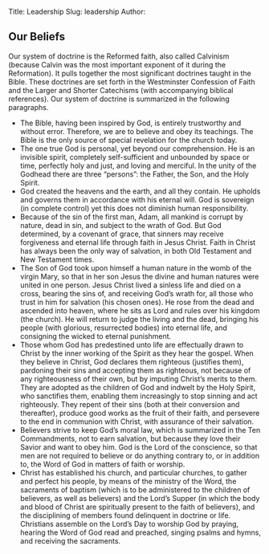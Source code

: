 Title: Leadership
Slug: leadership
Author:

## Our Beliefs

Our system of doctrine is the Reformed faith, also called Calvinism (because Calvin was the most important exponent of it during the Reformation). It pulls together the most significant doctrines taught in the Bible. These doctrines are set forth in the Westminster Confession of Faith and the Larger and Shorter Catechisms (with accompanying biblical references). Our system of doctrine is summarized in the following paragraphs.

* The Bible, having been inspired by God, is entirely trustworthy and without error. Therefore, we are to believe and obey its teachings. The Bible is the only source of special revelation for the church today.
* The one true God is personal, yet beyond our comprehension. He is an invisible spirit, completely self-sufficient and unbounded by space or time, perfectly holy and just, and loving and merciful. In the unity of the Godhead there are three “persons”: the Father, the Son, and the Holy Spirit.
* God created the heavens and the earth, and all they contain. He upholds and governs them in accordance with his eternal will. God is sovereign (in complete control) yet this does not diminish human responsibility.
* Because of the sin of the first man, Adam, all mankind is corrupt by nature, dead in sin, and subject to the wrath of God. But God determined, by a covenant of grace, that sinners may receive forgiveness and eternal life through faith in Jesus Christ. Faith in Christ has always been the only way of salvation, in both Old Testament and New Testament times.
* The Son of God took upon himself a human nature in the womb of the virgin Mary, so that in her son Jesus the divine and human natures were united in one person. Jesus Christ lived a sinless life and died on a cross, bearing the sins of, and receiving God’s wrath for, all those who trust in him for salvation (his chosen ones). He rose from the dead and ascended into heaven, where he sits as Lord and rules over his kingdom (the church). He will return to judge the living and the dead, bringing his people (with glorious, resurrected bodies) into eternal life, and consigning the wicked to eternal punishment.
* Those whom God has predestined unto life are effectually drawn to Christ by the inner working of the Spirit as they hear the gospel. When they believe in Christ, God declares them righteous (justifies them), pardoning their sins and accepting them as righteous, not because of any righteousness of their own, but by imputing Christ’s merits to them. They are adopted as the children of God and indwelt by the Holy Spirit, who sanctifies them, enabling them increasingly to stop sinning and act righteously. They repent of their sins (both at their conversion and thereafter), produce good works as the fruit of their faith, and persevere to the end in communion with Christ, with assurance of their salvation.
* Believers strive to keep God’s moral law, which is summarized in the Ten Commandments, not to earn salvation, but because they love their Savior and want to obey him. God is the Lord of the conscience, so that men are not required to believe or do anything contrary to, or in addition to, the Word of God in matters of faith or worship.
* Christ has established his church, and particular churches, to gather and perfect his people, by means of the ministry of the Word, the sacraments of baptism (which is to be administered to the children of believers, as well as believers) and the Lord’s Supper (in which the body and blood of Christ are spiritually present to the faith of believers), and the disciplining of members found delinquent in doctrine or life. Christians assemble on the Lord’s Day to worship God by praying, hearing the Word of God read and preached, singing psalms and hymns, and receiving the sacraments.
